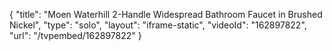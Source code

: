 {
    "title": "Moen Waterhill 2-Handle Widespread Bathroom Faucet in Brushed Nickel",
    "type": "solo",
    "layout": "iframe-static",
    "videoId": "162897822",
    "url": "\/tvpembed\/162897822"
}